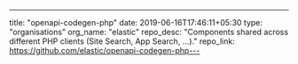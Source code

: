 ---
title: "openapi-codegen-php"
date: 2019-06-16T17:46:11+05:30
type: "organisations"
org_name: "elastic"
repo_desc: "Components shared across different PHP clients (Site Search, App Search, ...)."
repo_link: https://github.com/elastic/openapi-codegen-php---